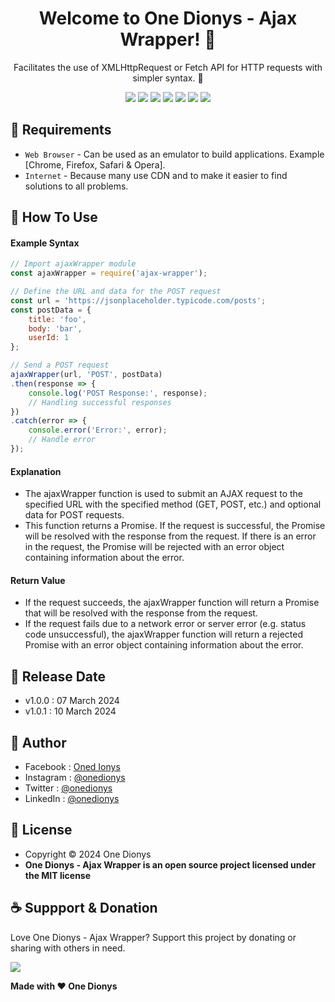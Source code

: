 <h1 align="center">Welcome to One Dionys - Ajax Wrapper! 👋 </h1>

<p align="center">Facilitates the use of XMLHttpRequest or Fetch API for HTTP requests with simpler syntax. 💖 </p>

<p align="center">
<img src="https://img.shields.io/github/contributors/onedionys/onedionys-ajax-wrapper?style=flat-square">
<img src="https://img.shields.io/github/issues/onedionys/onedionys-ajax-wrapper?style=flat-square">
<img src="https://img.shields.io/github/stars/onedionys/onedionys-ajax-wrapper?style=flat-square"> 
<img src="https://img.shields.io/github/forks/onedionys/onedionys-ajax-wrapper?style=flat-square">
<img src="https://img.shields.io/github/last-commit/onedionys/onedionys-ajax-wrapper.svg?style=flat-square">
<img src="https://img.shields.io/github/languages/code-size/onedionys/onedionys-ajax-wrapper?style=flat-square">
<img src="https://img.shields.io/github/license/onedionys/onedionys-ajax-wrapper?style=flat-square">
</p>

## 💾 Requirements

* `Web Browser` - Can be used as an emulator to build applications. Example [Chrome, Firefox, Safari & Opera].
* `Internet` - Because many use CDN and to make it easier to find solutions to all problems.

## 🎯 How To Use

#### Example Syntax

```javascript
// Import ajaxWrapper module
const ajaxWrapper = require('ajax-wrapper');

// Define the URL and data for the POST request
const url = 'https://jsonplaceholder.typicode.com/posts';
const postData = {
    title: 'foo',
    body: 'bar',
    userId: 1
};

// Send a POST request
ajaxWrapper(url, 'POST', postData)
.then(response => {
    console.log('POST Response:', response);
    // Handling successful responses
})
.catch(error => {
    console.error('Error:', error);
    // Handle error
});
```

#### Explanation

* The ajaxWrapper function is used to submit an AJAX request to the specified URL with the specified method (GET, POST, etc.) and optional data for POST requests.
* This function returns a Promise. If the request is successful, the Promise will be resolved with the response from the request. If there is an error in the request, the Promise will be rejected with an error object containing information about the error.

#### Return Value

* If the request succeeds, the ajaxWrapper function will return a Promise that will be resolved with the response from the request.
* If the request fails due to a network error or server error (e.g. status code unsuccessful), the ajaxWrapper function will return a rejected Promise with an error object containing information about the error.

## 📆 Release Date

* v1.0.0 : 07 March 2024
* v1.0.1 : 10 March 2024

## 🧑 Author

* Facebook : <a href="https://www.facebook.com/theonedionys"> Oned Ionys</a>
* Instagram : <a href="https://www.instagram.com/onedionys/"> @onedionys</a>
* Twitter : <a href="https://twitter.com/onedionys"> @onedionys</a>
* LinkedIn :  <a href="https://www.linkedin.com/in/onedionys/"> @onedionys</a>

## 📝 License

* Copyright © 2024 One Dionys
* **One Dionys - Ajax Wrapper is an open source project licensed under the MIT license**

## ☕️ Suppport & Donation

Love One Dionys - Ajax Wrapper? Support this project by donating or sharing with others in need.

<a href="https://www.buymeacoffee.com/onedionys"><img src="https://img.shields.io/badge/Buy_Me_A_Coffee-FFDD00?style=for-the-badge&logo=buy-me-a-coffee&logoColor=black"/> </a>

**Made with ❤️ One Dionys**
